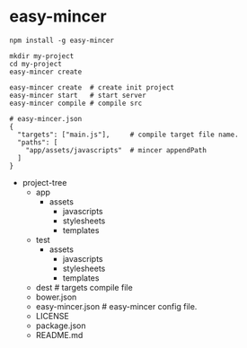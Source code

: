 easy-mincer
===========

```
npm install -g easy-mincer
```

```
mkdir my-project
cd my-project
easy-mincer create
```

```
easy-mincer create  # create init project
easy-mincer start   # start server
easy-mincer compile # compile src
```


```
# easy-mincer.json
{
  "targets": ["main.js"],     # compile target file name.
  "paths": [
    "app/assets/javascripts"  # mincer appendPath
  ]
}
```

* project-tree
  * app
    * assets
      * javascripts
      * stylesheets
      * templates
  * test
    * assets
      * javascripts
      * stylesheets
      * templates
  * dest # targets compile file
  * bower.json
  * easy-mincer.json # easy-mincer config file.
  * LICENSE
  * package.json
  * README.md

